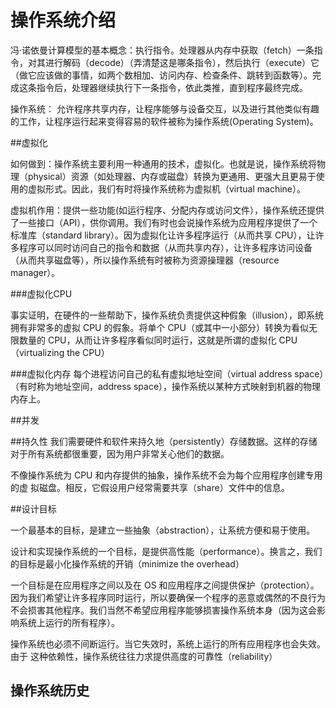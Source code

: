 # 操作系统介绍

冯·诺依曼计算模型的基本概念：执行指令。处理器从内存中获取（fetch）一条指令，对其进行解码（decode）（弄清楚这是哪条指令），然后执行（execute）它（做它应该做的事情，如两个数相加、访问内存、检查条件、跳转到函数等）。完成这条指令后，处理器继续执行下一条指令，依此类推，直到程序最终完成。

操作系统： 允许程序共享内存，让程序能够与设备交互，以及进行其他类似有趣的工作，让程序运行起来变得容易的软件被称为操作系统(Operating System)。

##虚拟化

如何做到：操作系统主要利用一种通用的技术，虚拟化。也就是说，操作系统将物理（physical）资源（如处理器、内存或磁盘）转换为更通用、更强大且更易于使用的虚拟形式。因此，我们有时将操作系统称为虚拟机（virtual machine）。

虚拟机作用：提供一些功能(如运行程序、分配内存或访问文件），操作系统还提供了一些接口（API），供你调用。我们有时也会说操作系统为应用程序提供了一个标准库（standard library）。因为虚拟化让许多程序运行（从而共享 CPU），让许多程序可以同时访问自己的指令和数据（从而共享内存），让许多程序访问设备（从而共享磁盘等），所以操作系统有时被称为资源操理器（resource manager）。

###虚拟化CPU

事实证明，在硬件的一些帮助下，操作系统负责提供这种假象（illusion），即系统拥有非常多的虚拟 CPU 的假象。将单个 CPU（或其中一小部分）转换为看似无限数量的 CPU，从而让许多程序看似同时运行，这就是所谓的虚拟化 CPU（virtualizing the CPU）

###虚拟化内存
每个进程访问自己的私有虚拟地址空间（virtual address space）（有时称为地址空间，address space），操作系统以某种方式映射到机器的物理内存上。 

##并发

##持久性
我们需要硬件和软件来持久地（persistently）存储数据。这样的存储对于所有系统都很重要，因为用户非常关心他们的数据。

不像操作系统为 CPU 和内存提供的抽象，操作系统不会为每个应用程序创建专用的虚
拟磁盘。相反，它假设用户经常需要共享（share）文件中的信息。

##设计目标

一个最基本的目标，是建立一些抽象（abstraction），让系统方便和易于使用。

设计和实现操作系统的一个目标，是提供高性能（performance）。换言之，我们的目标是最小化操作系统的开销（minimize the overhead）

一个目标是在应用程序之间以及在 OS 和应用程序之间提供保护（protection）。因为我们希望让许多程序同时运行，所以要确保一个程序的恶意或偶然的不良行为不会损害其他程序。我们当然不希望应用程序能够损害操作系统本身（因为这会影响系统上运行的所有程序）。

操作系统也必须不间断运行。当它失效时，系统上运行的所有应用程序也会失效。由于
这种依赖性，操作系统往往力求提供高度的可靠性（reliability）

## 操作系统历史

